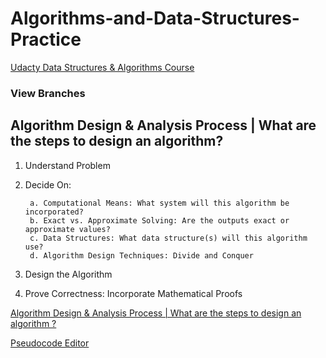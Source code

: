 # Algorithms-and-Data-Structures-Practice

[Udacty Data Structures & Algorithms Course](https://www.udacity.com/course/data-structures-and-algorithms-nanodegree--nd256)

### View Branches

## Algorithm Design & Analysis Process | What are the steps to design an algorithm?

1. Understand Problem
2. Decide On:

        a. Computational Means: What system will this algorithm be incorporated?
        b. Exact vs. Approximate Solving: Are the outputs exact or approximate values?
        c. Data Structures: What data structure(s) will this algorithm use?
        d. Algorithm Design Techniques: Divide and Conquer
        
3. Design the Algorithm
4. Prove Correctness: Incorporate Mathematical Proofs



  

[Algorithm Design & Analysis Process | What are the steps to design an algorithm ?](https://www.youtube.com/watch?v=6BWvV4xVh8U&list=PLftH_KTPtiBKPAbFwv0srGgzxVZFm65JX)

[Pseudocode Editor](https://app.code2flow.com/flowcharts/5f0f59b82f2c18a4ee65b925)
